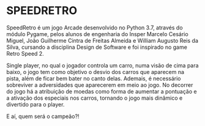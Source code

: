 
# SPEEDRETRO

SpeedRetro é um jogo Arcade desenvolvido no Python 3.7, através do módulo Pygame, pelos alunos de engenharia do Insper Marcelo Cesário Miguel, João Guilherme Cintra de Freitas Almeida e William Augusto Reis da Silva, cursando a disciplina Design de Software e foi inspirado no game Retro Speed 2. 

Single player, no qual o jogador controla um carro, numa visão de cima para baixo, o jogo tem como objetivo o desvio dos carros que aparecem na pista, além de ficar bem bater no canto delas. Ademais, é necessário sobreviver a adversidades que aparecerem em meio ao jogo. 
No decorrer do jogo há a atribuição de moedas como forma de aumentar a pontuação e a ativação dos especiais nos carros, tornando o jogo mais dinâmico e divertido para o player.

E aí, quem será o campeão?!